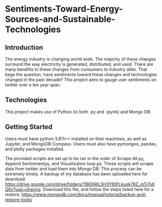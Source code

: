 # Sentiments-Toward-Energy-Sources-and-Sustainable-Technologies
## Introduction
The energy industry is changing world wide. The majority of these changes surround the way electricity is generated, distributed, and used. There are many benefits to these changes from consumers to industry alike. That begs the question, have sentiments toward these changes and technologies changed in the past decade? This project aims to gauge user sentiments on twitter over a ten year span.

## Technologies
This project makes use of Python (in both .py and .ipynb) and Mongo DB.

## Getting Started

Users must have python 3.811=< installed on their machines, as well as Jupyter, and MongoDB Compass. Users must also have pymongoo, pandas, and plotly packages installed.

The provided scripts are set up to be ran in the order of Scrape All.py, Append Sentimnentpy, and Visualization loop.py. These scripts will scrape data from twitter and load them into Mongo DB. This process can be extremely timely. A backup of my database has been uploaded here for download: https://drive.google.com/drive/folders/11B0XRIL5H3Y6tPLkuqk78Z_mTi7s6Q6y?usp=sharing. Download this file, and follow the steps listed here for a restore: https://www.mongodb.com/docs/manual/tutorial/backup-and-restore-tools/
